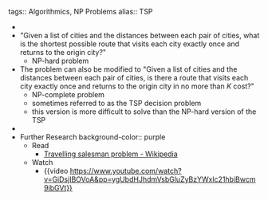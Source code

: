 tags:: Algorithmics, NP Problems
alias:: TSP

-
- "Given a list of cities and the distances between each pair of cities, what is the shortest possible route that visits each city exactly once and returns to the origin city?"
	- NP-hard problem
- The problem can also be modified to "Given a list of cities and the distances between each pair of cities, is there a route that visits each city exactly once and returns to the origin city in no more than $K$ cost?"
	- NP-complete problem
	- sometimes referred to as the TSP decision problem
	- this version is more difficult to solve than the NP-hard version of the TSP
-
- Further Research
  background-color:: purple
	- Read
		- [Travelling salesman problem - Wikipedia](https://en.wikipedia.org/wiki/Travelling_salesman_problem)
	- Watch
		- {{video https://www.youtube.com/watch?v=GiDsjIBOVoA&pp=ygUbdHJhdmVsbGluZyBzYWxlc21hbiBwcm9ibGVt}}